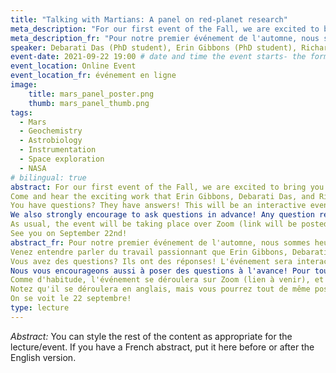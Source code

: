 ```yaml
---
title: "Talking with Martians: A panel on red-planet research"
meta_description: "For our first event of the Fall, we are excited to bring you a panel with three McGill Researchers who study our fascinating neighbor, Mars!"
meta_description_fr: "Pour notre premier événement de l'automne, nous sommes heureux de vous présenter un panel avec trois chercheurs de McGill qui étudient notre voisine fascinante, Mars!"
speaker: Debarati Das (PhD student), Erin Gibbons (PhD student), Richard Léveillé (Professor)
event-date: 2021-09-22 19:00 # date and time the event starts- the format is important!
event_location: Online Event
event_location_fr: événement en ligne
image:
    title: mars_panel_poster.png
    thumb: mars_panel_thumb.png
tags:
  - Mars
  - Geochemistry
  - Astrobiology
  - Instrumentation
  - Space exploration
  - NASA
# bilingual: true
abstract: For our first event of the Fall, we are excited to bring you a panel with three McGill Researchers who study our fascinating neighbor, Mars!
Come and hear the exciting work that Erin Gibbons, Debarati Das, and Richard Léveillé do related to Mars, its habitability, and the high-tech robots that we land on its surface!
You have questions? They have answers! This will be an interactive event where you will be able to ask questions and have the panelists discuss them at length.
We also strongly encourage to ask questions in advance! Any question related to Mars, ask here: <https://forms.gle/WU1X4RWQb4pifzz99>
As usual, the event will be taking place over Zoom (link will be posted shortly), and livestreamed to Youtube. Go to our Facebook event page for details on how-to stream! <https://fb.me/e/dNY4metHD>
See you on September 22nd!
abstract_fr: Pour notre premier événement de l'automne, nous sommes heureux de vous présenter un panel avec trois chercheurs de McGill qui étudient notre voisine fascinante, Mars!
Venez entendre parler du travail passionnant que Erin Gibbons, Debarati Das et Richard Léveillé font relié à Mars, son habitabilité, et les robots high-tech qu'on envoie à sa surface!
Vous avez des questions? Ils ont des réponses! L'événement sera interactif, et les panélistes pourront discuter de vos questions en profondeur.
Nous vous encourageons aussi à poser des questions à l'avance! Pour toute interrogation concernant Mars, écrivez nous ici: <https://forms.gle/WU1X4RWQb4pifzz99>
Comme d'habitude, l'événement se déroulera sur Zoom (lien à venir), et diffusé en direct sur Youtube. Visitez notre Facebook event page pour les détails de la diffusion! <https://fb.me/e/dNY4metHD> 
Notez qu'il se déroulera en anglais, mais vous pourrez tout de même poser des questions en français qui seront traduites.
On se voit le 22 septembre!
type: lecture
---
```

*Abstract:*
You can style the rest of the content as appropriate for the lecture/event. If you have a French abstract, put it here before or after the English version.
